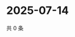 # 2025-07-14

共 0 条

<!-- BEGIN ZHIHUQUESTIONS -->
<!-- 最后更新时间 Mon Jul 14 2025 05:10:11 GMT+0800 (China Standard Time) -->

<!-- END ZHIHUQUESTIONS -->
